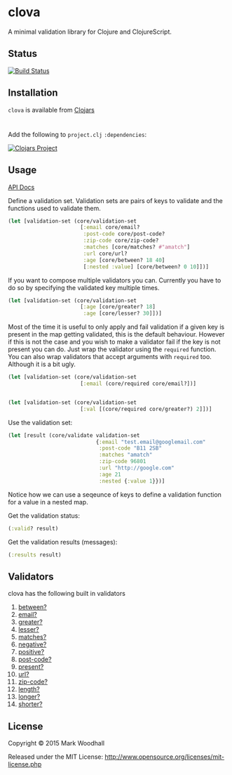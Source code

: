 # clova

A minimal validation library for Clojure and ClojureScript.

## Status

[![Build Status](https://api.travis-ci.org/markwoodhall/clova.svg?branch=master)](https://api.travis-ci.org/repositories/markwoodhall/clova)

## Installation


`clova` is available from [Clojars](https://clojars.org/clova)

#

Add the following to `project.clj` `:dependencies`:

[![Clojars Project](http://clojars.org/clova/latest-version.svg)](http://clojars.org/clova)

## Usage

[API Docs](http://markwoodhall.github.io/clova)

Define a validation set. Validation sets are pairs of keys to validate
and the functions used to validate them.

```clojure
(let [validation-set (core/validation-set
                       [:email core/email?
                        :post-code core/post-code?
                        :zip-code core/zip-code?
                        :matches [core/matches? #"amatch"]
                        :url core/url?
                        :age [core/between? 18 40]
                        [:nested :value] [core/between? 0 10]])]

```

If you want to compose multiple validators you can. Currently you have to do so by specifying the validated key multiple times.

```clojure
(let [validation-set (core/validation-set
                       [:age [core/greater? 18]
                        :age [core/lesser? 30]])]

```

Most of the time it is useful to only apply and fail validation if a given key is present in the map getting validated, this is
the default behaviour. However if this is not the case and you wish to make a validator fail if the key is not present you can do.
Just wrap the validator using the `required` function. You can also wrap validators that accept arguments with `required` too. Although
it is a bit ugly.


```clojure
(let [validation-set (core/validation-set
                       [:email (core/required core/email?])]


(let [validation-set (core/validation-set
                       [:val [(core/required core/greater?) 2]])]
```

Use the validation set:

```clojure
(let [result (core/validate validation-set
                            {:email "test.email@googlemail.com"
                             :post-code "B11 2SB"
                             :matches "amatch"
                             :zip-code 96801
                             :url "http://google.com"
                             :age 21
                             :nested {:value 1}})]
```

Notice how we can use a seqeunce of keys to define a validation function for a value in a
nested map.

Get the validation status:

```clojure
(:valid? result)
```

Get the validation results (messages):

```clojure
(:results result)
```

## Validators

clova has the following built in validators

1. [between?](http://markwoodhall.github.io/clova/clova.core.html#var-between.3F)
2. [email?](http://markwoodhall.github.io/clova/clova.core.html#var-email.3F)
3. [greater?](http://markwoodhall.github.io/clova/clova.core.html#var-greater.3F)
4. [lesser?](http://markwoodhall.github.io/clova/clova.core.html#var-lesser.3F)
5. [matches?](http://markwoodhall.github.io/clova/clova.core.html#var-matches.3F)
6. [negative?](http://markwoodhall.github.io/clova/clova.core.html#var-negative.3F)
7. [positive?](http://markwoodhall.github.io/clova/clova.core.html#var-positive.3F)
8. [post-code?](http://markwoodhall.github.io/clova/clova.core.html#var-post-code.3F)
9. [present?](http://markwoodhall.github.io/clova/clova.core.html#var-present.3F)
10. [url?](http://markwoodhall.github.io/clova/clova.core.html#var-url.3F)
11. [zip-code?](http://markwoodhall.github.io/clova/clova.core.html#var-zip-code.3F)
12. [length?](http://markwoodhall.github.io/clova/clova.core.html#var-length.3F)
13. [longer?](http://markwoodhall.github.io/clova/clova.core.html#var-longer.3F)
14. [shorter?](http://markwoodhall.github.io/clova/clova.core.html#var-shorter.3F)

## License

Copyright © 2015 Mark Woodhall

Released under the MIT License: http://www.opensource.org/licenses/mit-license.php
